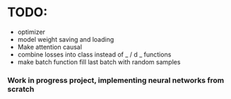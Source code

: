 # TODO:
- optimizer
- model weight saving and loading
- Make attention causal
- combine losses into class instead of _ / d _ functions
- make batch function fill last batch with random samples

### Work in progress project, implementing neural networks from scratch